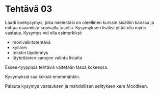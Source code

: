 # Tehtävä 03

Laadi koekysymys, joka mielestäsi on oleellinen kurssin sisällön kanssa ja mittaa osaamista sopivalla tasolla. Kysymyksen lisäksi pitää olla myös vastaus.
Kysymys voi olla esimerkiksi:
- monivalintatehtävä
- kyllä/ei
- tekstin täydennys
- täytettävien sanojen valinta listalta

Essee-tyyppisiä tehtäviä vältetään tässä kokeessa.

Kysymyksiä saa keksiä enemmänkin.

Palauta kysymys vastauksen ja mahdollisen selityksen kera Moodleen. 
